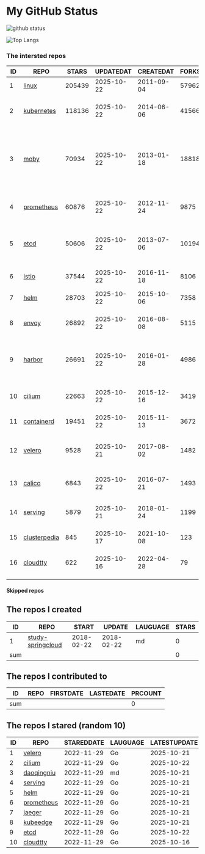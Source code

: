 # My GitHub Status

<img src="https://github-readme-stats-1.yihong0618.vercel.app/api?username=daoqingniu&show_icons=true&&&hide_title=true&count_private=true" alt="github status" />

![Top Langs](https://github-readme-stats-1.yihong0618.vercel.app/api/top-langs/?username=daoqingniu&layout=compact)

<!--START_SECTION:github_repos-->
### The intersted repos
| ID |                              REPO                               | STARS  | UPDATEDAT  | CREATEDAT  | FORKSCOUNT |                                                DESCRIPTIONS                                                |
|----|-----------------------------------------------------------------|--------|------------|------------|------------|------------------------------------------------------------------------------------------------------------|
|  1 | [linux](https://github.com/torvalds/linux)                      | 205439 | 2025-10-22 | 2011-09-04 |      57962 | Linux kernel source tree                                                                                   |
|  2 | [kubernetes](https://github.com/kubernetes/kubernetes)          | 118136 | 2025-10-22 | 2014-06-06 |      41566 | Production-Grade Container Scheduling and Management                                                       |
|  3 | [moby](https://github.com/moby/moby)                            |  70934 | 2025-10-22 | 2013-01-18 |      18818 | The Moby Project - a collaborative project for the container ecosystem to assemble container-based systems |
|  4 | [prometheus](https://github.com/prometheus/prometheus)          |  60876 | 2025-10-22 | 2012-11-24 |       9875 | The Prometheus monitoring system and time series database.                                                 |
|  5 | [etcd](https://github.com/etcd-io/etcd)                         |  50606 | 2025-10-22 | 2013-07-06 |      10194 | Distributed reliable key-value store for the most critical data of a distributed system                    |
|  6 | [istio](https://github.com/istio/istio)                         |  37544 | 2025-10-22 | 2016-11-18 |       8106 | Connect, secure, control, and observe services.                                                            |
|  7 | [helm](https://github.com/helm/helm)                            |  28703 | 2025-10-22 | 2015-10-06 |       7358 | The Kubernetes Package Manager                                                                             |
|  8 | [envoy](https://github.com/envoyproxy/envoy)                    |  26892 | 2025-10-22 | 2016-08-08 |       5115 | Cloud-native high-performance edge/middle/service proxy                                                    |
|  9 | [harbor](https://github.com/goharbor/harbor)                    |  26691 | 2025-10-22 | 2016-01-28 |       4986 | An open source trusted cloud native registry project that stores, signs, and scans content.                |
| 10 | [cilium](https://github.com/cilium/cilium)                      |  22663 | 2025-10-22 | 2015-12-16 |       3419 | eBPF-based Networking, Security, and Observability                                                         |
| 11 | [containerd](https://github.com/containerd/containerd)          |  19451 | 2025-10-22 | 2015-11-13 |       3672 | An open and reliable container runtime                                                                     |
| 12 | [velero](https://github.com/vmware-tanzu/velero)                |   9528 | 2025-10-21 | 2017-08-02 |       1482 | Backup and migrate Kubernetes applications and their persistent volumes                                    |
| 13 | [calico](https://github.com/projectcalico/calico)               |   6843 | 2025-10-22 | 2016-07-21 |       1493 | Cloud native networking and network security                                                               |
| 14 | [serving](https://github.com/knative/serving)                   |   5879 | 2025-10-21 | 2018-01-24 |       1199 | Kubernetes-based, scale-to-zero, request-driven compute                                                    |
| 15 | [clusterpedia](https://github.com/clusterpedia-io/clusterpedia) |    845 | 2025-10-17 | 2021-10-08 |        123 | The Encyclopedia of Kubernetes clusters                                                                    |
| 16 | [cloudtty](https://github.com/cloudtty/cloudtty)                |    622 | 2025-10-16 | 2022-04-28 |         79 | A Friendly Kubernetes CloudShell (Web Terminal) !                                                          |



#### Skipped repos
<!--END_SECTION:github_repos-->

<!--START_SECTION:my_github-->
## The repos I created
| ID  |                                 REPO                                 |   START    |   UPDATE   | LAUGUAGE | STARS |
|-----|----------------------------------------------------------------------|------------|------------|----------|-------|
|   1 | [study-springcloud](https://github.com/daoqingniu/study-springcloud) | 2018-02-22 | 2018-02-22 | md       |     0 |
| sum |                                                                      |            |            |          |     0 |

## The repos I contributed to
| ID  | REPO | FIRSTDATE | LASTEDATE | PRCOUNT |
|-----|------|-----------|-----------|---------|
| sum |      |           |           |       0 |

## The repos I stared (random 10)
| ID |                          REPO                          | STAREDDATE | LAUGUAGE | LATESTUPDATE |
|----|--------------------------------------------------------|------------|----------|--------------|
|  1 | [velero](https://github.com/vmware-tanzu/velero)       | 2022-11-29 | Go       | 2025-10-21   |
|  2 | [cilium](https://github.com/cilium/cilium)             | 2022-11-29 | Go       | 2025-10-22   |
|  3 | [daoqingniu](https://github.com/daoqingniu/daoqingniu) | 2022-11-29 | md       | 2025-10-21   |
|  4 | [serving](https://github.com/knative/serving)          | 2022-11-29 | Go       | 2025-10-21   |
|  5 | [helm](https://github.com/helm/helm)                   | 2022-11-29 | Go       | 2025-10-21   |
|  6 | [prometheus](https://github.com/prometheus/prometheus) | 2022-11-29 | Go       | 2025-10-21   |
|  7 | [jaeger](https://github.com/jaegertracing/jaeger)      | 2022-11-29 | Go       | 2025-10-21   |
|  8 | [kubeedge](https://github.com/kubeedge/kubeedge)       | 2022-11-29 | Go       | 2025-10-21   |
|  9 | [etcd](https://github.com/etcd-io/etcd)                | 2022-11-29 | Go       | 2025-10-22   |
| 10 | [cloudtty](https://github.com/cloudtty/cloudtty)       | 2022-11-29 | Go       | 2025-10-16   |

<!--END_SECTION:my_github-->

